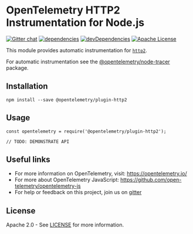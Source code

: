 # OpenTelemetry HTTP2 Instrumentation for Node.js
[![Gitter chat][gitter-image]][gitter-url]
[![dependencies][dependencies-image]][dependencies-url]
[![devDependencies][devDependencies-image]][devDependencies-url]
[![Apache License][license-image]][license-image]

This module provides automatic instrumentation for [`http2`](http://nodejs.org/dist/latest/docs/api/http2.html).

For automatic instrumentation see the
[@opentelemetry/node-tracer](https://github.com/open-telemetry/opentelemetry-js/tree/master/packages/opentelemetry-node-tracer) package.

## Installation

```
npm install --save @opentelemetry/plugin-http2
```

## Usage

```
const opentelemetry = require('@opentelemetry/plugin-http2');

// TODO: DEMONSTRATE API
```

## Useful links
- For more information on OpenTelemetry, visit: <https://opentelemetry.io/>
- For more about OpenTelemetry JavaScript: <https://github.com/open-telemetry/opentelemetry-js>
- For help or feedback on this project, join us on [gitter][gitter-url]

## License

Apache 2.0 - See [LICENSE][license-url] for more information.

[gitter-image]: https://badges.gitter.im/open-telemetry/opentelemetry-js.svg
[gitter-url]: https://gitter.im/open-telemetry/opentelemetry-node?utm_source=badge&utm_medium=badge&utm_campaign=pr-badge&utm_content=badge
[license-url]: https://github.com/open-telemetry/opentelemetry-js/blob/master/LICENSE
[license-image]: https://img.shields.io/badge/license-Apache_2.0-green.svg?style=flat
[dependencies-image]: https://david-dm.org/open-telemetry/opentelemetry-js/status.svg?path=packages/opentelemetry-plugin-http2
[dependencies-url]: https://david-dm.org/open-telemetry/opentelemetry-js?path=packages%2Fopentelemetry-plugin-http2
[devDependencies-image]: https://david-dm.org/open-telemetry/opentelemetry-js/dev-status.svg?path=packages/opentelemetry-plugin-http2
[devDependencies-url]: https://david-dm.org/open-telemetry/opentelemetry-js?path=packages%2Fopentelemetry-plugin-http2&type=dev
